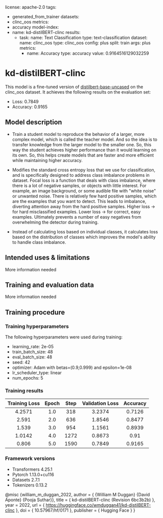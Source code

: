 license: apache-2.0
tags:
- generated_from_trainer
datasets:
- clinc_oos
metrics:
- accuracy
model-index:
- name: kd-distilBERT-clinc
  results:
  - task:
      name: Text Classification
      type: text-classification
    dataset:
      name: clinc_oos
      type: clinc_oos
      config: plus
      split: train
      args: plus
    metrics:
    - name: Accuracy
      type: accuracy
      value: 0.9164516129032259


# kd-distilBERT-clinc

This model is a fine-tuned version of [distilbert-base-uncased](https://huggingface.co/distilbert-base-uncased) on the clinc_oos dataset.
It achieves the following results on the evaluation set:

-   Loss: 0.7849
-   Accuracy: 0.9165

## Model description

- Train a student model to reproduce the behavior of a larger, more complex model, which is called the teacher model. And so the idea is to transfer knowledge from the larger model to the smaller one. So, this way the student achieves higher performance than it would learning on its own. So, this helps create models that are faster and more efficient while maintaining higher accuracy.

- Modifies the standard cross entropy loss that we use for classification, and is specifically designed to address class imbalance problems in dataset. Focal loss is a function that deals with class imbalance, where there is a lot of negative samples, or objects with little interest. For example, an image background, or some audible file with "white noise" or unwanted noise. There is relatively few hard positive samples, which are the examples that you want to detect. This leads to imbalance, diverting attention away from the hard positive samples. Higher loss -> for hard misclassified examples. Lower loss -> for correct, easy examples. Ultimately prevents a number of easy negatives from overwhelming the detector during training. 

- Instead of calculating loss based on individual classes, it calculates loss based on the distribution of classes which improves the model's ability to handle class imbalance. 

## Intended uses & limitations

More information needed

## Training and evaluation data

More information needed

## Training procedure

### Training hyperparameters

The following hyperparameters were used during training:

-   learning_rate: 2e-05
-   train_batch_size: 48
-   eval_batch_size: 48
-   seed: 42
-   optimizer: Adam with betas=(0.9,0.999) and epsilon=1e-08
-   lr_scheduler_type: linear
-   num_epochs: 5

### Training results

| Training Loss | Epoch | Step | Validation Loss | Accuracy |
| :-----------: | :---: | :--: | :-------------: | :------: |
|     4.2571    |  1.0  |  318 |      3.2374     |  0.7126  |
|     2.591     |  2.0  |  636 |      1.8546     |  0.8477  |
|     1.539     |  3.0  |  954 |      1.1561     |  0.8939  |
|     1.0142    |  4.0  | 1272 |      0.8673     |   0.91   |
|     0.806     |  5.0  | 1590 |      0.7849     |  0.9165  |

### Framework versions

-   Transformers 4.25.1
-   Pytorch 1.13.0+cu116
-   Datasets 2.7.1
-   Tokenizers 0.13.2


@misc {william_m_duggan_2022,
	author       = { {William M Duggan} {David Aponte} {Pooja Suthar}},
	title        = { kd-distilBERT-clinc (Revision 6bc3b2b) },
	year         = 2022,
	url          = { <https://huggingface.co/wmduggan41/kd-distilBERT-clinc> },
	doi          = { 10.57967/hf/0171 },
	publisher    = { Hugging Face }
}
